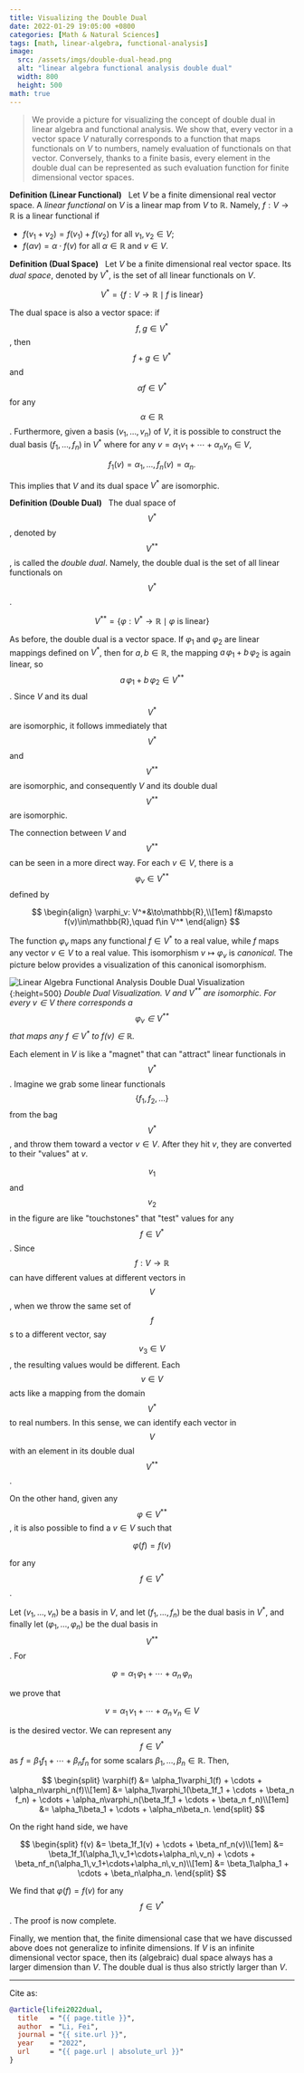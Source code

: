 ```yaml
---
title: Visualizing the Double Dual
date: 2022-01-29 19:05:00 +0800
categories: [Math & Natural Sciences]
tags: [math, linear-algebra, functional-analysis]
image:
  src: /assets/imgs/double-dual-head.png
  alt: "linear algebra functional analysis double dual"
  width: 800
  height: 500
math: true
---
```


> We provide a picture for visualizing the concept of double dual in linear algebra and functional analysis. We show that, every vector in a vector space $V$ naturally corresponds to a function that maps functionals on $V$ to numbers, namely evaluation of functionals on that vector. Conversely, thanks to a finite basis, every element in the double dual can be represented as such evaluation function for finite dimensional vector spaces.

**Definition (Linear Functional)**&nbsp;&nbsp; Let $V$ be a finite dimensional real vector space. A _linear functional_ on $V$ is a linear map from $V$ to $\mathbb{R}$. 
Namely, $f:V\to\mathbb{R}$ is a linear functional if 

- $f(v_1 + v_2) = f(v_1) + f(v_2)$ for all $v_1,v_2\in V$;
- $f(\alpha v) = \alpha\cdot f(v)$ for all $\alpha\in\mathbb{R}$ and $v\in V$.

**Definition (Dual Space)**&nbsp;&nbsp; Let $V$ be a finite dimensional real vector space. Its _dual space_, denoted by $V^*$, is the set of all linear functionals on $V$. 

$$V^* = \big\{f:V\to\mathbb{R}\mid f \text{ is linear}\big\}$$

The dual space is also a vector space: if $$f,g\in V^*$$, then $$f+g\in V^*$$ and $$\alpha f\in V^*$$ for any $$\alpha\in\mathbb{R}$$. Furthermore, given a basis $(v_1,\ldots, v_n)$ of $V$, it is possible to construct the dual basis $(f_1,\ldots,f_n)$ in $V^*$ where for any $v=\alpha_1v_1+\cdots+\alpha_nv_n\in V$, 

$$
f_1(v)=\alpha_1,\,\ldots,\,f_n(v)=\alpha_n.
$$

This implies that $V$ and its dual space $V^*$ are isomorphic.

**Definition (Double Dual)**&nbsp;&nbsp; The dual space of $$V^*$$, denoted by $$V^{**}$$, is called the _double dual_. Namely, the double dual is the set of all linear functionals on $$V^*$$.

$$V^{**} = \big\{\varphi:V^*\to\mathbb{R}\mid \varphi \text{ is linear}\big\}$$

As before, the double dual is a vector space. If $\varphi_1$ and $\varphi_2$ are linear mappings defined on $V^*$, then for $a,b\in\mathbb{R}$, the mapping $a\,\varphi_1+b\,\varphi_2$ is again linear, so $$a\,\varphi_1+b\,\varphi_2\in V^{**}$$. Since $V$ and its dual $$V^*$$ are isomorphic, it follows immediately that $$V^*$$ and $$V^{**}$$ are isomorphic, and consequently $V$ and its double dual $$V^{**}$$ are isomorphic.

The connection between $V$ and $$V^{**}$$ can be seen in a more direct way. For each $v\in V$, there is a $$\varphi_v\in V^{**}$$ defined by

$$
\begin{align}
\varphi_v: V^*&\to\mathbb{R},\\[1em]
f&\mapsto f(v)\in\mathbb{R},\quad f\in V^*
\end{align}
$$

The function $\varphi_v$ maps any functional $f\in V^*$ to a real value, while $f$ maps any vector $v\in V$ to a real value. This isomorphism $v\mapsto\varphi_v$ is _canonical_. The picture below provides a visualization of this canonical isomorphism.

![Linear Algebra Functional Analysis Double Dual Visualization](/assets/imgs/double-dual-visualization.png){:height=500}
_Double Dual Visualization. $V$ and $V^{**}$ are isomorphic. For every $v\in V$ there corresponds a $$\varphi_v\in V^{**}$$ that maps any $f\in V^*$ to $f(v)\in\mathbb{R}$._

Each element in $V$ is like a "magnet" that can "attract" linear functionals in $$V^*$$. Imagine we grab some linear functionals $$\{f_1,f_2,\ldots\}$$ from the bag $$V^*$$, and throw them toward a vector $v\in V$. After they hit $v$, they are converted to their "values" at $v$. 

$$v_1$$ and $$v_2$$ in the figure are like "touchstones" that "test" values for any $$f\in V^*$$. Since $$f: V\to\mathbb{R}$$ can have different values at different vectors in $$V$$, when we throw the same set of $$f$$s to a different vector, say $$v_3\in V$$, the resulting values would be different. Each $$v\in V$$ acts like a mapping from the domain $$V^*$$ to real numbers. In this sense, we can identify each vector in $$V$$ with an element in its double dual $$V^{**}$$.

On the other hand, given any $$\varphi\in V^{**}$$, it is also possible to find a $v\in V$ such that 

$$
\varphi(f)=f(v)
$$

for any $$f\in V^*$$. 

Let $(v_1,\ldots,v_n)$ be a basis in $V$, and let $(f_1,\ldots,f_n)$ be the dual basis in $V^*$, and finally let $(\varphi_1,\ldots,\varphi_n)$ be the dual basis in $$V^{**}$$. For 

$$
\varphi=\alpha_1\,\varphi_1+\cdots+\alpha_n\,\varphi_n
$$ 

we prove that 

$$
v=\alpha_1\,v_1+\cdots+\alpha_n\,v_n\in V
$$ 

is the desired vector. We can represent any $$f\in V^*$$ as $f=\beta_1f_1 + \cdots + \beta_n f_n$ for some scalars $\beta_1,\ldots,\beta_n\in\mathbb{R}$. Then,

$$
\begin{split}
\varphi(f) &= \alpha_1\varphi_1(f) + \cdots + \alpha_n\varphi_n(f)\\[1em]
&= \alpha_1\varphi_1(\beta_1f_1 + \cdots + \beta_n f_n) + \cdots + \alpha_n\varphi_n(\beta_1f_1 + \cdots + \beta_n f_n)\\[1em]
&= \alpha_1\beta_1 + \cdots + \alpha_n\beta_n.
\end{split}
$$

On the right hand side, we have 

$$
\begin{split}
f(v) &= \beta_1f_1(v) + \cdots + \beta_nf_n(v)\\[1em]
&= \beta_1f_1(\alpha_1\,v_1+\cdots+\alpha_n\,v_n) + \cdots + \beta_nf_n(\alpha_1\,v_1+\cdots+\alpha_n\,v_n)\\[1em]
&= \beta_1\alpha_1 + \cdots + \beta_n\alpha_n.
\end{split}
$$

We find that $\varphi(f)=f(v)$ for any $$f\in V^*$$. The proof is now complete.

Finally, we mention that, the finite dimensional case that we have discussed above does not generalize to infinite dimensions. If $V$ is an infinite dimensional vector space, then its (algebraic) dual space always has a larger dimension than $V$. The double dual is thus also strictly larger than $V$.

<hr>
Cite as:

```bibtex
@article{lifei2022dual,
  title   = "{{ page.title }}",
  author  = "Li, Fei",
  journal = "{{ site.url }}",
  year    = "2022",
  url     = "{{ page.url | absolute_url }}"
}
```